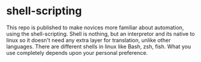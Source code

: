 # shell-scripting
This repo is published to make novices more familiar about automation, using the shell-scripting. Shell is nothing, but an interpretor and its native to linux so it doesn't need any extra layer for translation, unlike other languages. There are different shells in linux like Bash, zsh, fish. What you use completely depends upon your personal preference. 
